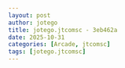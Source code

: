 ```yaml
---
layout: post
author: jotego
title: jotego.jtcomsc - 3eb462a
date: 2025-10-31
categories: [Arcade, jtcomsc]
tags: [jotego.jtcomsc]
---
```


